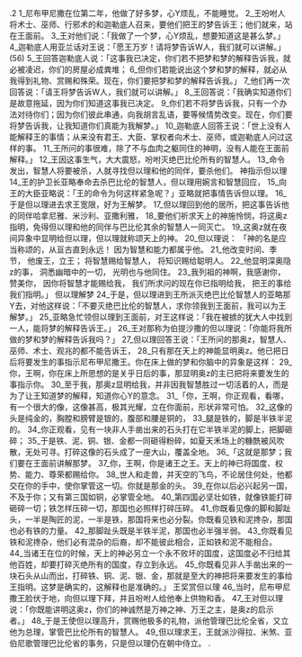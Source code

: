 .2 
1_尼布甲尼撒在位第二年，他做了好多梦，心Y烦乱，不能睡觉。 2_王吩咐人将术士、巫师、行邪术的和迦勒底人召来，要他们把王的梦告诉王；他们就来，站在王面前。 3_王对他们说：「我做了一个梦，心Y烦乱，想要知道这是甚么梦。」 4_迦勒底人用亚兰话对王说：「愿王万岁！请将梦告诉W人，我们就可以讲解。」(56) 5_王回答迦勒底人说：「这事我已决定，你们若不把梦和梦的解释告诉我，就必被凌迟，你们的房屋必成粪堆； 6_但你们若能说出这个梦和梦的解释，就必从我得到礼物、赏赐和殊荣。现在，你们要把梦和梦的解释告诉我。」 7_他们再一次回答说：「请王将梦告诉W人，我们就可以讲解。」 8_王回答说：「我确实知道你们是故意拖延，因为你们知道这事我已决定。 9_你们若不将梦告诉我，只有一个办法对待你们；因为你们彼此串通，向我胡言乱语，要等候情势改变。现在，你们要将梦告诉我，让我知道你们真能为我解梦。」 
10_迦勒底人回答王说：「世上没有人能解释王的事情；从来没有君王、大臣、掌权者向术士、巫师，或迦勒底人问过这样的事。 11_王所问的事很难，除了不与血肉之躯同住的神明，没有人能在王面前解释。」 
12_王因这事生气，大大震怒，吩咐灭绝巴比伦所有的智慧人。 13_命令发出，智慧人将要被杀，人就寻找但以理和他的同伴，要杀他们。 
神指示但以理 
14_王的护卫长亚略奉命去杀巴比伦的智慧人，但以理用婉言和智慧回应， 15_向王的大臣亚略说：「王的命令为何这样紧急呢？」亚略就把事情告诉但以理。 16_于是但以理进去求王宽限，好为王解梦。 
17_但以理回到他的居所，把这事告诉他的同伴哈拿尼雅、米沙利、亚撒利雅， 18_要他们祈求天上的神施怜悯，将这奥z指明，免得但以理和他的同伴与巴比伦其余的智慧人一同灭亡。 19_这奥z就在夜间异象中显明给但以理，但以理就称颂天上的神。 
20_但以理说： 
「神的名是应当称颂的，从亘古直到永远！ 
因为智慧和能力都属乎他。 
21_他改变时间、季节， 
他废王，立王； 
将智慧赐给智慧人， 
将知识赐给聪明人。 
22_他显明深奥隐z的事， 
洞悉幽暗中的一切， 
光明也与他同住。 
23_我列祖的神啊，我感谢你，赞美你， 
因你将智慧才能赐给我， 
我们所求问的现在你已指明给我， 
把王的事给我们指明。」 
但以理解梦 
24_于是，但以理进到王所派灭绝巴比伦智慧人的亚略那Y去，对他这样说：「不要灭绝巴比伦的智慧人，求你领我到王面前，我可以为王解梦。」 
25_亚略急忙领但以理到王面前，对王这样说：「我在被掳的犹大人中找到一人，能将梦的解释告诉王。」 26_王对那称为伯提沙撒的但以理说：「你能将我所做的梦和梦的解释告诉我吗？」 27_但以理回答王说：「王所问的那奥z，智慧人、巫师、术士、观兆的都不能告诉王， 28_只有那在天上的神能显明奥z。他已把日后将要发生的事指示尼布甲尼撒王。你在床上做的梦和你脑中的异象是这样： 29_你，王啊，你在床上所思想的是关乎日后的事，那显明奥z的主已把将来要发生的事指示你。 30_至于我，那奥z显明给我，并非因我智慧胜过一切活着的人，而是为了让王知道梦的解释，知道你心Y的意念。 
31_「你，王啊，你正观看，看哪，有一个很大的像，这像甚高，极其光耀，立在你面前，形状非常可怕。 32_这像的头是纯金的，胸膛和膀臂是银的，腹部和腰是铜的， 33_腿是铁的，脚是半铁半泥的。 34_你正观看，见有一块非人手凿出来的石头打在它半铁半泥的脚上，把脚砸碎； 35_于是铁、泥、铜、银、金都一同砸得粉碎，如夏天禾场上的糠酰被风吹散，无处可寻。打碎这像的石头成了一座大山，覆盖全地。 
36_「这就是那梦；我们要在王面前讲解那梦。 37_你，王啊，你是诸王之王。天上的神已将国度、权势、能力、尊荣都赐给你。 38_世人和走兽，并天空的飞鸟，不论居住何处，他都交在你的手中，使你掌管这一切。你就是那金的头。 39_在你以后必兴起另一国，不及于你；又有第三国如铜，必掌管全地。 40_第四国必坚壮如铁，就像铁能打碎砸碎一切；铁怎样压碎一切，那国也必照样打碎压碎。 41_你既看见像的脚和脚趾头，一半是陶匠的泥，一半是铁，那国将来也必分裂。你既看见铁和泥搀杂，那国也必有铁的力量。 42_那脚趾头既是半铁半泥，那国也必半强半弱。 43_你既看见铁和泥搀杂，他们必有混杂的后裔，却不能彼此相合，正如铁和泥不能相合。 44_当诸王在位的时候，天上的神必另立一个永不败坏的国度，这国度必不归给其他百姓，却要打碎灭绝所有的国度，存立到永远。 45_你既看见非人手凿出来的一块石头从山而出，打碎铁、铜、泥、银、金，那就是至大的神把将来要发生的事给王指明。这梦是确实的，这解释也是准确的。」 
王奖赏但以理 
46_当时，尼布甲尼撒王脸伏于地，向但以理下拜，并且吩咐人给他奉上供物和香。 47_王对但以理说：「你既能讲明这奥z，你们的神诚然是万神之神、万王之主，是奥z的启示者。」 48_于是王使但以理高升，赏赐他极多的礼物，派他管理巴比伦全省，又立他为总理，掌管巴比伦所有的智慧人。 49_但以理求王，王就派沙得拉、米煞、亚伯尼歌管理巴比伦省的事务，只是但以理仍在朝中侍立。 
.